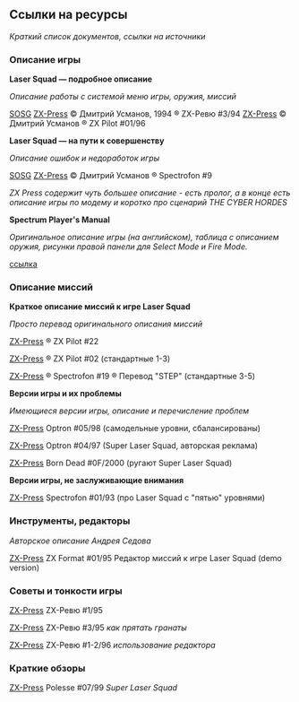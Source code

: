 ﻿## Ссылки на ресурсы

_Краткий список документов, ссылки на источники_


### Описание игры

**Laser Squad — подробное описание**

_Описание работы с системой меню игры, оружия, миссий_

[SOSG](http://www.zx-news.narod.ru/sosg/shtm/LaserSquad.htm)
[ZX-Press](http://zxpress.ru/book_articles.php?id=431)
© Дмитрий Усманов, 1994
® ZX-Ревю #3/94 
[ZX-Press](http://zxpress.ru/book_articles.php?id=7552)
© Дмитрий Усманов
® ZX Pilot #01/96

**Laser Squad — на пути к совершенству**

_Описание ошибок и недоработок игры_

[SOSG](http://www.zx-news.narod.ru/sosg/shtm/LaserSquad_.htm)
[ZX-Press](https://zxpress.ru/article.php?id=4686)
© Дмитрий Усманов
® Spectrofon #9

_ZX Press содержит чуть большее описание - есть пролог, а  в конце есть описание игры по модему и коротко про сценарий THE CYBER HORDES_

**Spectrum Player's Manual**

_Оригинальное описание игры (на английском), таблица с описанием оружия, рисунки правой панели для Select Mode и Fire Mode._

[ссылка](http://lasersquad.org.uk/LaserSquadManual.html)

### Описание миссий

**Краткое описание миссий к игре Laser Squad**

_Просто перевод оригинального описания миссий_

[ZX-Press](https://zxpress.ru/article.php?id=7710)
® ZX Pilot #22

[ZX-Press](https://zxpress.ru/article.php?id=7558)
® ZX Pilot #02 (стандартные 1-3)

[ZX-Press](https://zxpress.ru/article.php?id=4604)
® Spectrofon #19 ® Пеpевод "STEP" (стандартные 3-5)

**Версии игры и их проблемы**

_Имеющиеся версии игры, описание и перечисление проблем_

[ZX-Press](https://zxpress.ru/article.php?id=12493)
Optron #05/98 (самодельные уровни, сбалансированы)

[ZX-Press](https://zxpress.ru/article.php?id=12512)
Optron #04/97 (Super Laser Squad, авторская реклама)

[ZX-Press](https://zxpress.ru/article.php?id=9058)
Born Dead #0F/2000 (ругают Super Laser Squad)

**Версии игры, не заслуживающие внимания**

[ZX-Press](https://zxpress.ru/article.php?id=4627)
Spectrofon #01/93 (про Laser Squad с "пятью" уровнями)

### Инструменты, редакторы

_Авторское описание Андрея Седова_

[ZX-Press](https://zxpress.ru/article.php?id=317)
ZX Format #01/95 Редактор миссий к игре Laser Squad (demo version)

### Советы и тонкости игры

[ZX-Press](https://zxpress.ru/article.php?id=262)
ZX-Ревю #1/95

[ZX-Press](https://zxpress.ru/article.php?id=310)
ZX-Ревю #3/95 _как прятать гранаты_

[ZX-Press](https://zxpress.ru/article.php?id=514)
ZX-Ревю #1-2/96 _использование редактора_

### Краткие обзоры

[ZX-Press](https://zxpress.ru/article.php?id=310)
Polesse #07/99 _Super Laser Squad_
